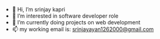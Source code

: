 - 👋 Hi, I’m srinjay kapri
- 👀 I’m interested in software developer role
- 🌱 I’m currently doing  projects on web development 
- 📫 my working email is: srinjayayan1262000@gmail.com

<!---
Srinja333/Srinja333 is a ✨ special ✨ repository because its `README.md` (this file) appears on your GitHub profile.
You can click the Preview link to take a look at your changes.
--->
